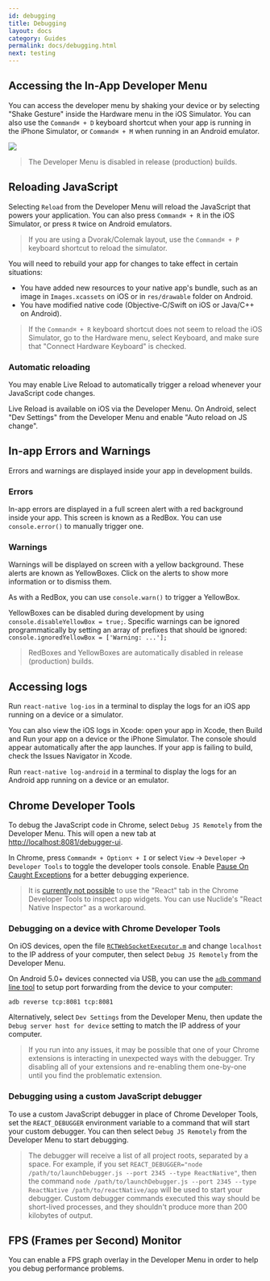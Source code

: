 ```yaml
---
id: debugging
title: Debugging
layout: docs
category: Guides
permalink: docs/debugging.html
next: testing
---
```


## Accessing the In-App Developer Menu

You can access the developer menu by shaking your device or by selecting "Shake Gesture" inside the Hardware menu in the iOS Simulator. You can also use the `Command⌘ + D` keyboard shortcut when your app is running in the iPhone Simulator, or `Command⌘ + M` when running in an Android emulator.

![](img/DeveloperMenu.png)

> The Developer Menu is disabled in release (production) builds.

## Reloading JavaScript

Selecting `Reload` from the Developer Menu will reload the JavaScript that powers your application. You can also press `Command⌘ + R` in the iOS Simulator, or press `R` twice on Android emulators.

> If you are using a Dvorak/Colemak layout, use the `Command⌘ + P` keyboard shortcut to reload the simulator.

You will need to rebuild your app for changes to take effect in certain situations:

* You have added new resources to your native app's bundle, such as an image in `Images.xcassets` on iOS or in `res/drawable` folder on Android.
* You have modified native code (Objective-C/Swift on iOS or Java/C++ on Android).

> If the `Command⌘ + R` keyboard shortcut does not seem to reload the iOS Simulator, go to the Hardware menu, select Keyboard, and make sure that "Connect Hardware Keyboard" is checked.

### Automatic reloading

You may enable Live Reload to automatically trigger a reload whenever your JavaScript code changes.

Live Reload is available on iOS via the Developer Menu. On Android, select "Dev Settings" from the Developer Menu and enable "Auto reload on JS change".

## In-app Errors and Warnings

Errors and warnings are displayed inside your app in development builds.

### Errors

In-app errors are displayed in a full screen alert with a red background inside your app. This screen is known as a RedBox. You can use `console.error()` to manually trigger one.

### Warnings

Warnings will be displayed on screen with a yellow background. These alerts are known as YellowBoxes. Click on the alerts to show more information or to dismiss them.

As with a RedBox, you can use `console.warn()` to trigger a YellowBox.

YellowBoxes can be disabled during development by using `console.disableYellowBox = true;`. Specific warnings can be ignored programmatically by setting an array of prefixes that should be ignored: `console.ignoredYellowBox = ['Warning: ...'];`

> RedBoxes and YellowBoxes are automatically disabled in release (production) builds.

## Accessing logs

Run `react-native log-ios` in a terminal to display the logs for an iOS app running on a device or a simulator.

You can also view the iOS logs in Xcode: open your app in Xcode, then Build and Run your app on a device or the iPhone Simulator. The console should appear automatically after the app launches. If your app is failing to build, check the Issues Navigator in Xcode.

Run `react-native log-android` in a terminal to display the logs for an Android app running on a device or an emulator.

## Chrome Developer Tools

To debug the JavaScript code in Chrome, select `Debug JS Remotely` from the Developer Menu. This will open a new tab at [http://localhost:8081/debugger-ui](http://localhost:8081/debugger-ui).

In Chrome, press `Command⌘ + Option⌥ + I` or select `View` → `Developer` → `Developer Tools` to toggle the developer tools console. Enable [Pause On Caught Exceptions](http://stackoverflow.com/questions/2233339/javascript-is-there-a-way-to-get-chrome-to-break-on-all-errors/17324511#17324511) for a better debugging experience.

> It is [currently not possible](https://github.com/facebook/react-devtools/issues/229) to use the "React" tab in the Chrome Developer Tools to inspect app widgets. You can use Nuclide's "React Native Inspector" as a workaround.

### Debugging on a device with Chrome Developer Tools

On iOS devices, open the file [`RCTWebSocketExecutor.m`](https://github.com/facebook/react-native/blob/master/Libraries/WebSocket/RCTWebSocketExecutor.m) and change `localhost` to the IP address of your computer, then select `Debug JS Remotely` from the Developer Menu.

On Android 5.0+ devices connected via USB, you can use the [`adb` command line tool](http://developer.android.com/tools/help/adb.html) to setup port forwarding from the device to your computer:

`adb reverse tcp:8081 tcp:8081`

Alternatively, select `Dev Settings` from the Developer Menu, then update the `Debug server host for device` setting to match the IP address of your computer.

> If you run into any issues, it may be possible that one of your Chrome extensions is interacting in unexpected ways with the debugger. Try disabling all of your extensions and re-enabling them one-by-one until you find the problematic extension.


### Debugging using a custom JavaScript debugger

To use a custom JavaScript debugger in place of Chrome Developer Tools, set the `REACT_DEBUGGER` environment variable to a command that will start your custom debugger. You can then select `Debug JS Remotely` from the Developer Menu to start debugging.

> The debugger will receive a list of all project roots, separated by a space. For example, if you set `REACT_DEBUGGER="node /path/to/launchDebugger.js --port 2345 --type ReactNative"`, then the command `node /path/to/launchDebugger.js --port 2345 --type ReactNative /path/to/reactNative/app` will be used to start your debugger. Custom debugger commands executed this way should be short-lived processes, and they shouldn't produce more than 200 kilobytes of output.

## FPS (Frames per Second) Monitor

You can enable a FPS graph overlay in the Developer Menu in order to help you debug performance problems.
